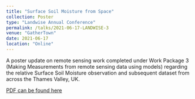 ```yaml
---
title: "Surface Soil Moisture from Space"
collection: Poster
type: "Landwise Annual Conference"
permalink: /talks/2021-06-17-LANDWISE-3
venue: "GatherTown"
date: 2021-06-17
location: "Online"
---
```


A poster update on remote sensing work completed under Work Package 3 (Making Measurements from remote sensing data using models) regarding the relative Surface Soil Moisture observation and subsequent dataset from across the Thames Valley, UK.

[PDF can be found here](https://landwisenfm.files.wordpress.com/2021/06/wmaslanka_lw3_poster-1.pdf)

